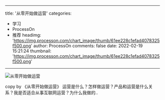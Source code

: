 
---
title: '从零开始做运营'
categories: 
 - 学习
 - ProcessOn
 - 推荐
headimg: 'https://img.processon.com/chart_image/thumb/61ee228c1efad4078325f500.png'
author: ProcessOn
comments: false
date: 2022-02-19 15:21:24
thumbnail: 'https://img.processon.com/chart_image/thumb/61ee228c1efad4078325f500.png'
---

<div>   
<img class="thumb" alt="从零开始做运营" src="https://img.processon.com/chart_image/thumb/61ee228c1efad4078325f500.png" referrerpolicy="no-referrer">
<p>copy by 《从零开始做运营》
运营是什么？怎样做运营？产品和运营是什么关系？我是否适合从事互联网运营？为什么我做的..</p>  
</div>
            